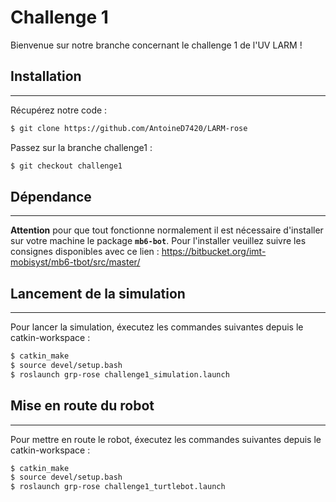 # Challenge 1

Bienvenue sur notre branche concernant le challenge 1 de l'UV LARM !

## Installation
---------------

Récupérez notre code :
``` bash
$ git clone https://github.com/AntoineD7420/LARM-rose
```

Passez sur la branche challenge1 :
``` bash
$ git checkout challenge1
```

## Dépendance
---------------

**Attention** pour que tout fonctionne normalement il est nécessaire d'installer sur votre machine le package **`mb6-bot`**. Pour l'installer veuillez suivre les consignes disponibles avec ce lien :
https://bitbucket.org/imt-mobisyst/mb6-tbot/src/master/

## Lancement de la simulation
-------

Pour lancer la simulation, éxecutez les commandes suivantes depuis le catkin-workspace :
``` bash
$ catkin_make
$ source devel/setup.bash
$ roslaunch grp-rose challenge1_simulation.launch
```

## Mise en route du robot
-------

Pour mettre en route le robot, éxecutez les commandes suivantes depuis le catkin-workspace :
``` bash
$ catkin_make
$ source devel/setup.bash
$ roslaunch grp-rose challenge1_turtlebot.launch
```